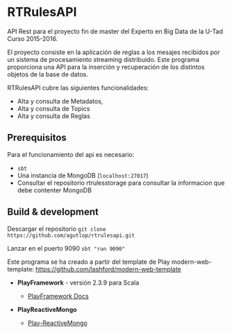 # RTRulesAPI

API Rest para el proyecto fin de master del Experto en Big Data de la U-Tad Curso 2015-2016.

El proyecto consiste en la aplicación de reglas a los mesajes recibidos por un sistema de procesamiento streaming distribuido. 
Este programa proporciona una API para la inserción y recuperación de los distintos objetos de la base de datos.

RTRulesAPI cubre las siguientes funcionalidades:
- Alta y consulta de Metadatos,
- Alta y consulta de Topics
- Alta y consulta de Reglas


## Prerequisitos

Para el funcionamiento del api es necesario:
  - `sbt` 
  - Una instancia de MongoDB (`localhost:27017`) 
  - Consultar el repositorio rtrulesstorage para consultar la informacion que debe contenter MongoDB


## Build & development

Descargar el repositorio 
    `git clone https://github.com/agutlop/rtrulesapi.git`

Lanzar en el puerto 9090
    `sbt "run 9090"`



Este programa se ha creado a partir del template de Play modern-web-template:
    https://github.com/lashford/modern-web-template

* **PlayFramework** - versión 2.3.9 para Scala
  *  [PlayFramework Docs](http://www.playframework.com/documentation/2.3.9/Home)

* **PlayReactiveMongo**
  * [Play-ReactiveMongo](https://github.com/ReactiveMongo/Play-ReactiveMongo)